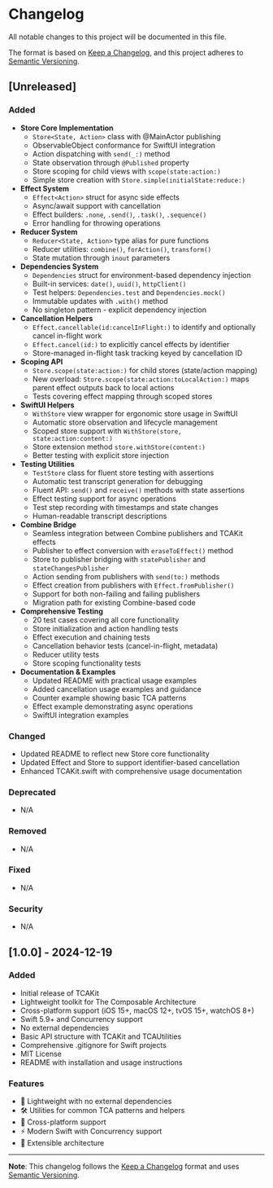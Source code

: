 # Changelog

All notable changes to this project will be documented in this file.

The format is based on [Keep a Changelog](https://keepachangelog.com/en/1.0.0/),
and this project adheres to [Semantic Versioning](https://semver.org/spec/v2.0.0.html).

## [Unreleased]

### Added
- **Store Core Implementation**
  - `Store<State, Action>` class with @MainActor publishing
  - ObservableObject conformance for SwiftUI integration
  - Action dispatching with `send(_:)` method
  - State observation through `@Published` property
  - Store scoping for child views with `scope(state:action:)`
  - Simple store creation with `Store.simple(initialState:reduce:)`
- **Effect System**
  - `Effect<Action>` struct for async side effects
  - Async/await support with cancellation
  - Effect builders: `.none`, `.send()`, `.task()`, `.sequence()`
  - Error handling for throwing operations
- **Reducer System**
  - `Reducer<State, Action>` type alias for pure functions
  - Reducer utilities: `combine()`, `forAction()`, `transform()`
  - State mutation through `inout` parameters
- **Dependencies System**
  - `Dependencies` struct for environment-based dependency injection
  - Built-in services: `date()`, `uuid()`, `httpClient()`
  - Test helpers: `Dependencies.test` and `Dependencies.mock()`
  - Immutable updates with `.with()` method
  - No singleton pattern - explicit dependency injection
- **Cancellation Helpers**
  - `Effect.cancellable(id:cancelInFlight:)` to identify and optionally cancel in-flight work
  - `Effect.cancel(id:)` to explicitly cancel effects by identifier
  - Store-managed in-flight task tracking keyed by cancellation ID
- **Scoping API**
  - `Store.scope(state:action:)` for child stores (state/action mapping)
  - New overload: `Store.scope(state:action:toLocalAction:)` maps parent effect outputs back to local actions
  - Tests covering effect mapping through scoped stores
- **SwiftUI Helpers**
  - `WithStore` view wrapper for ergonomic store usage in SwiftUI
  - Automatic store observation and lifecycle management
  - Scoped store support with `WithStore(store, state:action:content:)`
  - Store extension method `store.withStore(content:)`
  - Better testing with explicit store injection
- **Testing Utilities**
  - `TestStore` class for fluent store testing with assertions
  - Automatic test transcript generation for debugging
  - Fluent API: `send()` and `receive()` methods with state assertions
  - Effect testing support for async operations
  - Test step recording with timestamps and state changes
  - Human-readable transcript descriptions
- **Combine Bridge**
  - Seamless integration between Combine publishers and TCAKit effects
  - Publisher to effect conversion with `eraseToEffect()` method
  - Store to publisher bridging with `statePublisher` and `stateChangesPublisher`
  - Action sending from publishers with `send(to:)` methods
  - Effect creation from publishers with `Effect.fromPublisher()`
  - Support for both non-failing and failing publishers
  - Migration path for existing Combine-based code
- **Comprehensive Testing**
  - 20 test cases covering all core functionality
  - Store initialization and action handling tests
  - Effect execution and chaining tests
  - Cancellation behavior tests (cancel-in-flight, metadata)
  - Reducer utility tests
  - Store scoping functionality tests
- **Documentation & Examples**
  - Updated README with practical usage examples
  - Added cancellation usage examples and guidance
  - Counter example showing basic TCA patterns
  - Effect example demonstrating async operations
  - SwiftUI integration examples

### Changed
- Updated README to reflect new Store core functionality
- Updated Effect and Store to support identifier-based cancellation
- Enhanced TCAKit.swift with comprehensive usage documentation

### Deprecated
- N/A

### Removed
- N/A

### Fixed
- N/A

### Security
- N/A

## [1.0.0] - 2024-12-19

### Added
- Initial release of TCAKit
- Lightweight toolkit for The Composable Architecture
- Cross-platform support (iOS 15+, macOS 12+, tvOS 15+, watchOS 8+)
- Swift 5.9+ and Concurrency support
- No external dependencies
- Basic API structure with TCAKit and TCAUtilities
- Comprehensive .gitignore for Swift projects
- MIT License
- README with installation and usage instructions

### Features
- 🚀 Lightweight with no external dependencies
- 🛠️ Utilities for common TCA patterns and helpers
- 📱 Cross-platform support
- ⚡ Modern Swift with Concurrency support
- 🔧 Extensible architecture

---

**Note**: This changelog follows the [Keep a Changelog](https://keepachangelog.com/) format and uses [Semantic Versioning](https://semver.org/).
